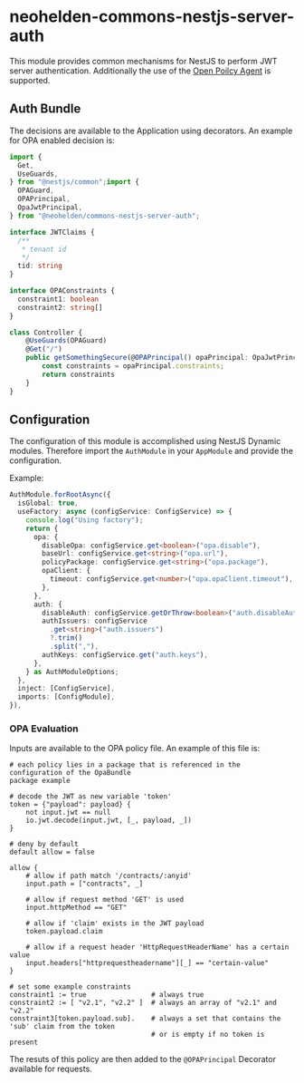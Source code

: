 # neohelden-commons-nestjs-server-auth

This module provides common mechanisms for NestJS to perform JWT server authentication. Additionally the use
of the [Open Poilcy Agent](https://www.openpolicyagent.org/) is supported.


## Auth Bundle

The decisions are available to the Application using decorators. 
An example for OPA enabled decision is: 

```typescript
import {
  Get,
  UseGuards,
} from "@nestjs/common";import {
  OPAGuard,
  OPAPrincipal,
  OpaJwtPrincipal,
} from "@neohelden/commons-nestjs-server-auth";

interface JWTClaims {
  /**
   * tenant id
   */
  tid: string
}

interface OPAConstraints {
  constraint1: boolean
  constraint2: string[]
}

class Controller {
    @UseGuards(OPAGuard)
    @Get("/")
    public getSomethingSecure(@OPAPrincipal() opaPrincipal: OpaJwtPrincipal<JWTClaims, OPAConstraints>) {
        const constraints = opaPrincipal.constraints;
        return constraints
    }
}
```

## Configuration 

The configuration of this module is accomplished using NestJS Dynamic modules. 
Therefore import the `AuthModule` in your `AppModule` and provide the configuration.

Example: 

```typescript
AuthModule.forRootAsync({
  isGlobal: true,
  useFactory: async (configService: ConfigService) => {
    console.log("Using factory");
    return {
      opa: {
        disableOpa: configService.get<boolean>("opa.disable"),
        baseUrl: configService.get<string>("opa.url"),
        policyPackage: configService.get<string>("opa.package"),
        opaClient: {
          timeout: configService.get<number>("opa.opaClient.timeout"),
        },
      },
      auth: {
        disableAuth: configService.getOrThrow<boolean>("auth.disableAuth"),
        authIssuers: configService
          .get<string>("auth.issuers")
          ?.trim()
          .split(","),
        authKeys: configService.get("auth.keys"),
      },
    } as AuthModuleOptions;
  },
  inject: [ConfigService],
  imports: [ConfigModule],
}),
```

### OPA Evaluation

Inputs are available to the OPA policy file. 
An example of this file is: 

```rego
# each policy lies in a package that is referenced in the configuration of the OpaBundle
package example

# decode the JWT as new variable 'token'
token = {"payload": payload} {
    not input.jwt == null
    io.jwt.decode(input.jwt, [_, payload, _])
}

# deny by default
default allow = false

allow {
    # allow if path match '/contracts/:anyid' 
    input.path = ["contracts", _]

    # allow if request method 'GET' is used
    input.httpMethod == "GET"

    # allow if 'claim' exists in the JWT payload
    token.payload.claim

    # allow if a request header 'HttpRequestHeaderName' has a certain value 
    input.headers["httprequestheadername"][_] == "certain-value"
}

# set some example constraints 
constraint1 := true                # always true
constraint2 := [ "v2.1", "v2.2" ]  # always an array of "v2.1" and "v2.2"
constraint3[token.payload.sub].    # always a set that contains the 'sub' claim from the token
                                   # or is empty if no token is present
```

The resuts of this policy are then added to the `@OPAPrincipal` Decorator available for requests. 